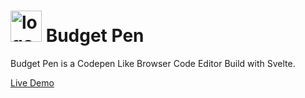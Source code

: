 # <img src="https://api.iconify.design/line-md:buy-me-a-coffee-twotone.svg?color=%23adbac7" alt="logo" width="50"/> Budget Pen 

Budget Pen is a Codepen Like Browser Code Editor Build with Svelte.

[Live Demo](https://codepen-clone-mocha.vercel.app/)
